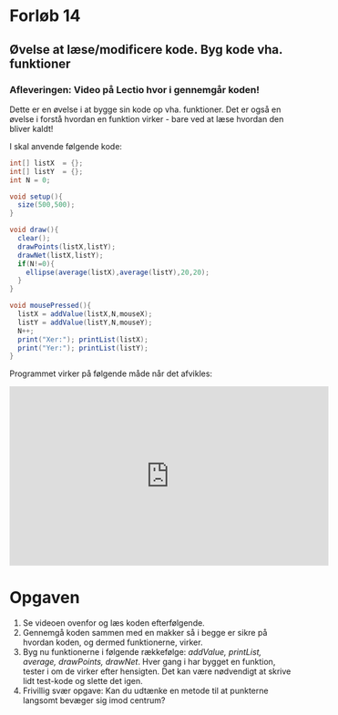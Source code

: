 # Forløb 14
## Øvelse at læse/modificere kode. Byg kode vha. funktioner

### Afleveringen: Video på Lectio hvor i gennemgår koden!

Dette er en øvelse i at bygge sin kode op vha. funktioner. Det er også en øvelse i forstå hvordan en funktion virker - bare ved at læse hvordan den bliver kaldt!

I skal anvende følgende kode:

```java
int[] listX  = {};
int[] listY  = {};
int N = 0;

void setup(){
  size(500,500);
}

void draw(){
  clear();
  drawPoints(listX,listY);
  drawNet(listX,listY);  
  if(N!=0){
    ellipse(average(listX),average(listY),20,20);
  }
}

void mousePressed(){
  listX = addValue(listX,N,mouseX);
  listY = addValue(listY,N,mouseY);
  N++;
  print("Xer:"); printList(listX);
  print("Yer:"); printList(listY);
}
```

Programmet virker på følgende måde når det afvikles:

<iframe width="560" height="315" src="https://www.youtube.com/embed/SBSUhBMSXG0" title="YouTube video player" frameborder="0" allow="accelerometer; autoplay; clipboard-write; encrypted-media; gyroscope; picture-in-picture" allowfullscreen></iframe>

# Opgaven
1. Se videoen ovenfor og læs koden efterfølgende.
2. Gennemgå koden sammen med en makker så i begge er sikre på hvordan koden, og dermed funktionerne, virker.
3. Byg nu funktionerne i følgende rækkefølge: *addValue, printList, average, drawPoints, drawNet*. Hver gang i har bygget en funktion, tester i om de virker efter hensigten. Det kan være nødvendigt at skrive lidt test-kode og slette det igen.
4. Frivillig svær opgave: Kan du udtænke en metode til at punkterne langsomt bevæger sig imod centrum?

